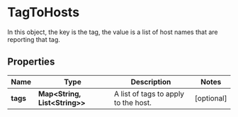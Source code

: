 

# TagToHosts

In this object, the key is the tag, the value is a list of host names that are reporting that tag.

## Properties

Name | Type | Description | Notes
------------ | ------------- | ------------- | -------------
**tags** | **Map&lt;String, List&lt;String&gt;&gt;** | A list of tags to apply to the host. |  [optional]



